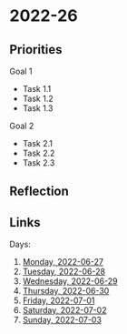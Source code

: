 # 2022-26

## Priorities

Goal 1
- Task 1.1
- Task 1.2
- Task 1.3

Goal 2
- Task 2.1
- Task 2.2
- Task 2.3

## Reflection



## Links
Days:

1. [Monday, 2022-06-27](calendar/days/2022-06-27.md)
2. [Tuesday, 2022-06-28](calendar/days/2022-06-28.md)
3. [Wednesday, 2022-06-29](calendar/days/2022-06-29.md)
4. [Thursday, 2022-06-30](calendar/days/2022-06-30.md)
5. [Friday, 2022-07-01](calendar/days/2022-07-01.md)
6. [Saturday, 2022-07-02](calendar/days/2022-07-02.md)
7. [Sunday, 2022-07-03](calendar/days/2022-07-03.md)
